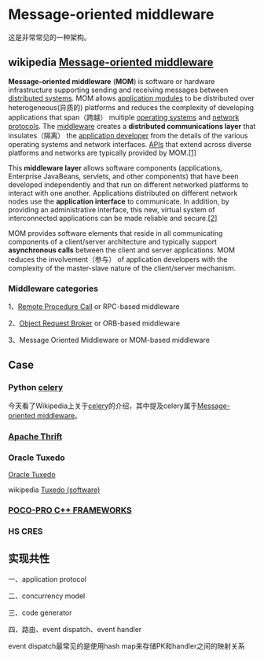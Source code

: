 # Message-oriented middleware

这是非常常见的一种架构。

## wikipedia [Message-oriented middleware](https://en.wikipedia.org/wiki/Message-oriented_middleware)

**Message-oriented middleware** (**MOM**) is software or hardware infrastructure supporting sending and receiving messages between [distributed systems](https://en.wikipedia.org/wiki/Distributed_system). MOM allows [application modules](https://en.wikipedia.org/wiki/Modular_programming) to be distributed over heterogeneous(异质的) platforms and reduces the complexity of developing applications that span（跨越） multiple [operating systems](https://en.wikipedia.org/wiki/Operating_system) and [network protocols](https://en.wikipedia.org/wiki/Network_protocol). The [middleware](https://en.wikipedia.org/wiki/Middleware) creates a **distributed communications layer** that insulates（隔离） the [application developer](https://en.wikipedia.org/wiki/Application_developer) from the details of the various operating systems and network interfaces. [APIs](https://en.wikipedia.org/wiki/API) that extend across diverse platforms and networks are typically provided by MOM.[[1\]](https://en.wikipedia.org/wiki/Message-oriented_middleware#cite_note-1)

This **middleware layer** allows software components (applications, Enterprise JavaBeans, servlets, and other components) that have been developed independently and that run on different networked platforms to interact with one another. Applications distributed on different network nodes use the **application interface** to communicate. In addition, by providing an administrative interface, this new, virtual system of interconnected applications can be made reliable and secure.[[2\]](https://en.wikipedia.org/wiki/Message-oriented_middleware#cite_note-oracle-2)

MOM provides software elements that reside in all communicating components of a client/server architecture and typically support **asynchronous calls** between the client and server applications. MOM reduces the involvement（参与） of application developers with the complexity of the master-slave nature of the client/server mechanism.



### Middleware categories

1、[Remote Procedure Call](https://en.wikipedia.org/wiki/Remote_Procedure_Call) or RPC-based middleware

2、[Object Request Broker](https://en.wikipedia.org/wiki/Object_Request_Broker) or ORB-based middleware

3、Message Oriented Middleware or MOM-based middleware



## Case

### Python [celery](https://en.wikipedia.org/wiki/Celery_(software))

今天看了Wikipedia上关于[celery](https://en.wikipedia.org/wiki/Celery_(software))的介绍，其中提及celery属于[Message-oriented middleware](https://en.wikipedia.org/wiki/Message-oriented_middleware)。

### [Apache Thrift](http://en.wikipedia.org/wiki/Apache_Thrift)



### Oracle Tuxedo

[Oracle Tuxedo](https://www.oracle.com/middleware/technologies/tuxedo.html)

wikipedia [Tuxedo (software)](https://en.wikipedia.org/wiki/Tuxedo_(software))

### [POCO-PRO C++ FRAMEWORKS](https://pocoproject.org/pocopro.html)



### HS CRES



## 实现共性

一、application protocol

二、concurrency model

三、code generator

四、路由、event dispatch、event handler

event dispatch最常见的是使用hash map来存储PK和handler之间的映射关系
